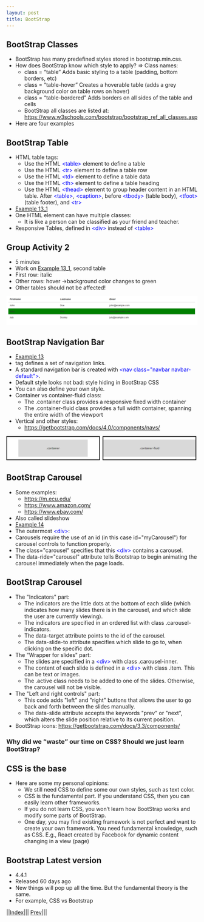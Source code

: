 ```yaml
---
layout: post
title: BootStrap
---
```


## BootStrap Classes

* BootStrap has many predefined styles stored in bootstrap.min.css.
* How does BootStrap know which style to apply? => Class names:
  * class = “table” Adds basic styling to a table (padding, bottom borders, etc)
  * class = “table-hover” Creates a hoverable table (adds a grey background   color on table rows on hover)
  * class = “table-bordered” Adds borders on all sides of the table and cells
  * BootStrap all classes are listed at: <https://www.w3schools.com/bootstrap/bootstrap_ref_all_classes.asp>
* Here are four examples
 
## BootStrap Table
* HTML table tags:
  * Use the HTML <font color=blue>&lt;table&gt;</font> element to define a table
  * Use the HTML <font color=blue>&lt;tr&gt;</font> element to define a table row
  * Use the HTML <font color=blue>&lt;td&gt;</font> element to define a table data
  * Use the HTML <font color=blue>&lt;th&gt;</font> element to define a table heading
  * Use the HTML <font color=blue>&lt;thead&gt;</font> element to group header content in an HTML table. After <font color=blue>&lt;table&gt;</font>, <font color=blue>&lt;caption&gt;</font>, before <font color=blue>&lt;tbody&gt;</font> (table body), <font color=blue>&lt;tfoot&gt;</font> (table footer), and <font color=blue>&lt;tr&gt;</font>
* [Example 13_1](https://jsfiddle.net/rxb3ao6y/18/)
* One HTML element can have multiple classes:
  * It is like a person can be classified as your friend and teacher.
* Responsive Tables, defined in <font color=blue>&lt;div&gt;</font> instead of <font color=blue>&lt;table&gt;</font>

## Group Activity 2
* 5 minutes
* Work on [Example 13_1](https://jsfiddle.net/rxb3ao6y/18/), second table
* First row: italic
* Other rows: hover ->background color changes to green
* Other tables should not be affected!

![](bootstrap.png)

## BootStrap Navigation Bar
* [Example 13](https://jsfiddle.net/rxb3ao6y/19/)
* <nav> tag defines a set of navigation links.
* A standard navigation bar is created with <font color=blue>&lt;nav class="navbar navbar-default"&gt;</font>.
* Default style looks not bad: style hiding in BootStrap CSS
* You can also define your own style.
* Container vs container-fluid class:
  * The .container class provides a responsive fixed width container
  * The .container-fluid class provides a full width container, spanning the entire width of the viewport
* Vertical and other styles:
  * <https://getbootstrap.com/docs/4.0/components/navs/>

![](bootstrap2.png)

## BootStrap Carousel 
* Some examples:
  * https://m.ecu.edu/
  * https://www.amazon.com/
  * https://www.ebay.com/
* Also called slideshow
* [Example 14](https://jsfiddle.net/rxb3ao6y/20/)
* The outermost <font color=blue>&lt;div&gt;</font>:
* Carousels require the use of an id (in this case id="myCarousel") for carousel controls to function properly.
* The class="carousel" specifies that this <font color=blue>&lt;div&gt;</font> contains a carousel.
* The data-ride="carousel" attribute tells Bootstrap to begin animating the carousel immediately when the page loads.

## BootStrap Carousel 
* The "Indicators" part:
  * The indicators are the little dots at the bottom of each slide (which indicates how many slides there is in the carousel, and which slide the user are currently viewing).
  * The indicators are specified in an ordered list with class .carousel-indicators.
  * The data-target attribute points to the id of the carousel.
  * The data-slide-to attribute specifies which slide to go to, when clicking on the specific dot.
* The "Wrapper for slides" part:
  * The slides are specified in a <font color=blue>&lt;div&gt;</font> with class .carousel-inner.
  * The content of each slide is defined in a <font color=blue>&lt;div&gt;</font> with class .item. This can be text or images.
  * The .active class needs to be added to one of the slides. Otherwise, the carousel will not be visible.
* The "Left and right controls" part:
  * This code adds "left" and "right" buttons that allows the user to go back and forth between the slides manually.
  * The data-slide attribute accepts the keywords "prev" or "next", which alters the slide position relative to its current position.
* BootStrap icons: <https://getbootstrap.com/docs/3.3/components/>

### Why did we “waste” our time on CSS? Should we just learn BootStrap?

## CSS is the base
* Here are some my personal opinions:
  * We still need CSS to define some our own styles, such as text color.
  * CSS is the fundamental part. If you understand CSS, then you can easily learn other frameworks.
  * If you do not learn CSS, you won’t learn how BootStrap works and modify some parts of BootStrap.
  * One day, you may find existing framework is not perfect and want to create your own framework. You need fundamental knowledge, such as CSS. E.g., React created by Facebook for dynamic content changing in a view (page)

## Bootstrap Latest version
* 4.4.1
* Released 60 days ago
* New things will pop up all the time. But the fundamental theory is the same.
* For example, CSS vs Bootstrap
	
||[Index](../../../)||| [Prev](../file5)|||

